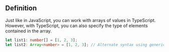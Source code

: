 ## Definition

Just like in JavaScript, you can work with arrays of values in TypeScript. However, with TypeScript, you can also specify the type of elements contained in the array.

```typescript
let list1: number[] = [1, 2, 3];
let list2: Array<number> = [1, 2, 3]; // Alternate syntax using generics
